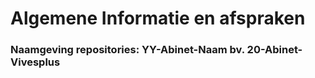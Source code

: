 # Algemene Informatie en afspraken

### Naamgeving repositories:  YY-Abinet-Naam bv. 20-Abinet-Vivesplus 
